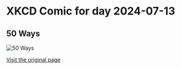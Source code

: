 
# XKCD Comic for day 2024-07-13

## 50 Ways

![50 Ways](https://imgs.xkcd.com/comics/50_ways.png "I woke up to find that I had scrawled the last line of this sleepily on a sheet of paper on my desk.  I shouldn't have listened to the 70's hit marathon on the way home from work the night before.")

[Visit the original page](https://xkcd.com/118/)
